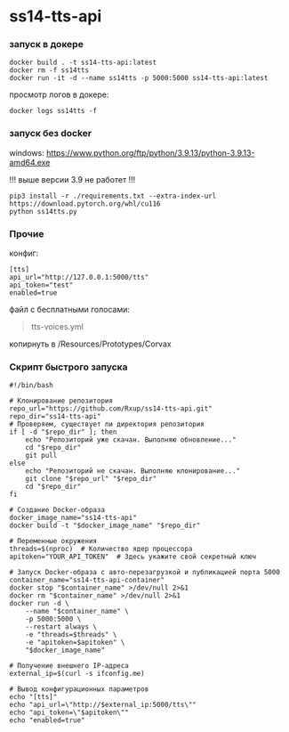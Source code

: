 # ss14-tts-api

### запуск в докере
```
docker build . -t ss14-tts-api:latest
docker rm -f ss14tts
docker run -it -d --name ss14tts -p 5000:5000 ss14-tts-api:latest
```

просмотр логов в докере:
```
docker logs ss14tts -f
```

### запуск без docker

windows: https://www.python.org/ftp/python/3.9.13/python-3.9.13-amd64.exe

!!! выше версии 3.9 не работет !!!

```
pip3 install -r ./requirements.txt --extra-index-url https://download.pytorch.org/whl/cu116
python ss14tts.py
```

### Прочие

конфиг:

```
[tts]
api_url="http://127.0.0.1:5000/tts"
api_token="test"
enabled=true
```


файл с бесплатными голосами:
> tts-voices.yml

копирнуть в /Resources/Prototypes/Corvax

### Скрипт быстрого запуска

```
#!/bin/bash

# Клонирование репозитория
repo_url="https://github.com/Rxup/ss14-tts-api.git"
repo_dir="ss14-tts-api"
# Проверяем, существует ли директория репозитория
if [ -d "$repo_dir" ]; then
    echo "Репозиторий уже скачан. Выполняю обновление..."
    cd "$repo_dir"
    git pull
else
    echo "Репозиторий не скачан. Выполняю клонирование..."
    git clone "$repo_url" "$repo_dir"
    cd "$repo_dir"
fi

# Создание Docker-образа
docker_image_name="ss14-tts-api"
docker build -t "$docker_image_name" "$repo_dir"

# Переменные окружения
threads=$(nproc)  # Количество ядер процессора
apitoken="YOUR_API_TOKEN"  # Здесь укажите свой секретный ключ

# Запуск Docker-образа с авто-перезагрузкой и публикацией порта 5000
container_name="ss14-tts-api-container"
docker stop "$container_name" >/dev/null 2>&1
docker rm "$container_name" >/dev/null 2>&1
docker run -d \
    --name "$container_name" \
    -p 5000:5000 \
    --restart always \
    -e "threads=$threads" \
    -e "apitoken=$apitoken" \
    "$docker_image_name"

# Получение внешнего IP-адреса
external_ip=$(curl -s ifconfig.me)

# Вывод конфигурационных параметров
echo "[tts]"
echo "api_url=\"http://$external_ip:5000/tts\""
echo "api_token=\"$apitoken\""
echo "enabled=true"
```
